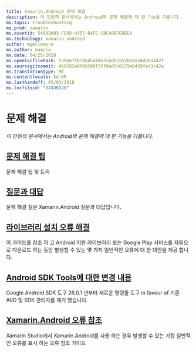 ```yaml
---
title: Xamarin.Android 문제 해결
description: 이 단원의 문서에서는 Android와 문제 해결에 대 한 기능을 다룹니다.
ms.topic: troubleshooting
ms.prod: xamarin
ms.assetid: 54583AB3-FE6D-4357-B4FC-CBC48B7EDEE4
ms.technology: xamarin-android
author: mgmclemore
ms.author: mamcle
ms.date: 04/25/2018
ms.openlocfilehash: 539d67f679b45a94a7c6db5552ba9a34d2bd442f
ms.sourcegitcommit: 4b0582a0f06598f3ff8ad5b817946459fed3c42a
ms.translationtype: MT
ms.contentlocale: ko-KR
ms.lasthandoff: 05/03/2018
ms.locfileid: "32436520"
---
```

# <a name="troubleshooting"></a>문제 해결

_이 단원의 문서에서는 Android와 문제 해결에 대 한 기능을 다룹니다._

## <a name="troubleshooting-tipsandroidtroubleshootingtroubleshootingmd"></a>[문제 해결 팁](~/android/troubleshooting/troubleshooting.md)

문제 해결 팁 및 트릭


## <a name="frequently-asked-questionsquestionsindexmd"></a>[질문과 대답](questions/index.md)

문제 해결 질문 Xamarin.Android 질문과 대답입니다.


## <a name="resolving-library-installation-errorsandroidtroubleshootingresolving-library-installation-errorsmd"></a>[라이브러리 설치 오류 해결](~/android/troubleshooting/resolving-library-installation-errors.md)

이 가이드를 참조 하 고 Android 지원 라이브러리 또는 Google Play 서비스를 자동으로 다운로드 하는 동안 발생할 수 있는 몇 가지 일반적인 오류에 대 한 대안을 제공 합니다.


## <a name="changes-to-the-android-sdk-toolingandroidtroubleshootingsdk-cli-tooling-changesmd"></a>[Android SDK Tools에 대한 변경 내용](~/android/troubleshooting/sdk-cli-tooling-changes.md)

Google Android SDK 도구 26.0.1 년부터 새로운 명령줄 도구 in favour of 기존 AVD 및 SDK 관리자를 제거 했습니다.


## <a name="xamarinandroid-errors-referenceandroidtroubleshootingerrorsmd"></a>[Xamarin.Android 오류 참조](~/android/troubleshooting/errors.md)

Xamarin Studio에서 Xamarin.Android를 사용 하는 경우 발생할 수 있는 가장 일반적인 오류를 표시 하는 오류 참조 가이드
